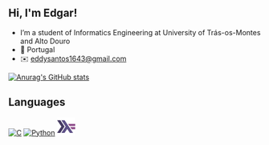 ## Hi, I'm Edgar!

-  I’m a student of Informatics Engineering at University of Trás-os-Montes and Alto Douro  
- 📌 Portugal
- ✉️ [eddysantos1643@gmail.com](mailto:eddysantos1643@gmail.com)

 </div>

<!--<div align="center">
  <a href="https://github.com/edgarsantos0">
  <img height="130px" src="https://github-readme-stats.vercel.app/api?username=edgarsantos0&show_icons=true&theme=material-palenight&include_all_commits=true&count_private=true"/>
  <img height="130px" src="https://github-readme-stats.vercel.app/api/top-langs/?username=edgarsantos0&layout=compact&langs_count=7&theme=material-palenight"/>
</div>-->

[![Anurag's GitHub stats](https://github-readme-stats.vercel.app/api?username=edgarsantos0)](https://github.com/anuraghazra/github-readme-stats)
  
## Languages

<div align="left">
  <a href="https://docs.microsoft.com/en-us/cpp/?view=msvc-170" target="_blank" rel="noreferrer"><img src="https://raw.githubusercontent.com/danielcranney/readme-generator/main/public/icons/skills/c-colored.svg" width="36" height="36" alt="C" /></a>
  <a href="https://www.python.org/doc/" target="_blank" rel="noreferrer"><img src="https://raw.githubusercontent.com/danielcranney/readme-generator/main/public/icons/skills/python-colored.svg" width="36" height="36" alt="Python" /></a>
   <a href="https://www.haskell.org/documentation/" target="_blank" rel="noreferrer"><img src="https://github.com/devicons/devicon/blob/master/icons/haskell/haskell-original.svg" width="36" height="36" alt="Haskell" /></a>
  
</div>
